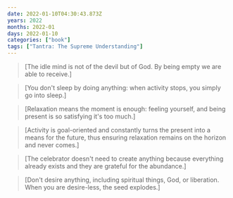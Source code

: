 ```yaml
---
date: 2022-01-10T04:30:43.873Z
years: 2022
months: 2022-01
days: 2022-01-10
categories: ["book"]
tags: ["Tantra: The Supreme Understanding"]
---
```

> [The idle mind is not of the devil but of God. By being empty we are able to receive.]

> [You don't sleep by doing anything: when activity stops, you simply go into sleep.]

> [Relaxation means the moment is enough: feeling yourself, and being present is so satisfying it's too much.]

> [Activity is goal-oriented and constantly turns the present into a means for the future, thus ensuring relaxation remains on the horizon and never comes.]

> [The celebrator doesn't need to create anything because everything already exists and they are grateful for the abundance.]

> [Don't desire anything, including spiritual things, God, or liberation. When you are desire-less, the seed explodes.]
